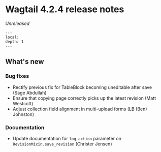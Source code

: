# Wagtail 4.2.4 release notes

_Unreleased_

```{contents}
---
local:
depth: 1
---
```

## What's new

### Bug fixes

 * Rectify previous fix for TableBlock becoming uneditable after save (Sage Abdullah)
 * Ensure that copying page correctly picks up the latest revision (Matt Westcott)
 * Adjust collection field alignment in multi-upload forms (LB (Ben) Johnston)

### Documentation

 * Update documentation for `log_action` parameter on `RevisionMixin.save_revision` (Christer Jensen)
